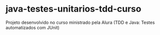 # java-testes-unitarios-tdd-curso
Projeto desenvolvido no curso ministrado pela Alura (TDD e Java: Testes automatizados com JUnit)
